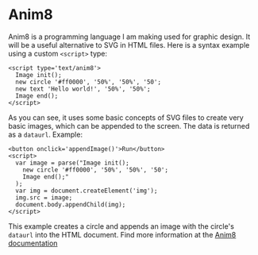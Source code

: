 # Anim8
Anim8 is a programming language I am making used for graphic design.
It will be a useful alternative to SVG in HTML files.
Here is a syntax example using a custom `<script>` type:
```
<script type='text/anim8'>
  Image init();
  new circle '#ff0000', '50%', '50%', '50';
  new text 'Hello world!', '50%', '50%';
  Image end();
</script>
```
As you can see, it uses some basic concepts of SVG files to create very basic images, which can be appended to the screen.
The data is returned as a `dataurl`.
Example:
```
<button onclick='appendImage()'>Run</button>
<script>
  var image = parse("Image init();
    new circle '#ff0000', '50%', '50%', '50';
    Image end();"
  );
  var img = document.createElement('img');
  img.src = image;
  document.body.appendChild(img);
</script>
```
This example creates a circle and appends an image with the circle's `dataurl` into the HTML document.
Find more information at the [Anim8 documentation](https://coding-master5.github.io/Anim8/docs.html)
